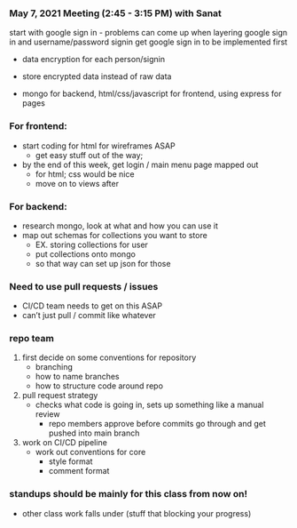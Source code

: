 ### May 7, 2021 Meeting (2:45 - 3:15 PM) with Sanat
start with google sign in - problems can come up when layering google sign in and username/password signin
get google sign in to be implemented first
- data encryption for each person/signin
- store encrypted data instead of raw data

- mongo for backend, html/css/javascript for frontend, using express for pages

### For frontend:
- start coding for html for wireframes ASAP
  - get easy stuff out of the way; 
- by the end of this week, get login / main menu page mapped out
  - for html; css would be nice
  - move on to views after

### For backend:
- research mongo, look at what and how you can use it
- map out schemas for collections you want to store
  - EX. storing collections for user
  - put collections onto mongo
  - so that way can set up json for those

### Need to use pull requests / issues
- CI/CD team needs to get on this ASAP
- can’t just pull / commit like whatever

### repo team
1. first decide on some conventions for repository
   - branching
   - how to name branches
   - how to structure code around repo
2. pull request strategy
   - checks what code is going in, sets up something like a manual review
     - repo members approve before commits go through and get pushed into main branch
3. work on CI/CD pipeline
   - work out conventions for core 
     - style format
     - comment format

### standups should be mainly for this class from now on!
- other class work falls under (stuff that blocking your progress)
